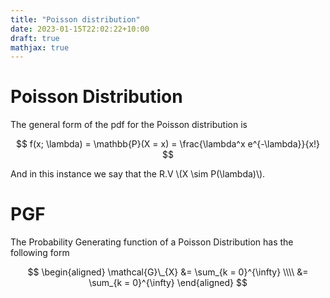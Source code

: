 ```yaml
---
title: "Poisson distribution"
date: 2023-01-15T22:02:22+10:00
draft: true
mathjax: true 
---
```


# Poisson Distribution 


The general form of the pdf for the Poisson distribution is 

$$
f(x; \lambda)  = \mathbb{P}(X = x)  = \frac{\lambda^x e^{-\lambda}}{x!}
$$

And in this instance we say that the R.V \\(X \sim P(\lambda)\\). 

# PGF

The Probability Generating function of a Poisson Distribution has the following form  

$$
\begin{aligned}
\mathcal{G}\_{X} &= \sum_{k = 0}^{\infty} \\\\ 
                 &= \sum_{k = 0}^{\infty} 
\end{aligned}
$$


